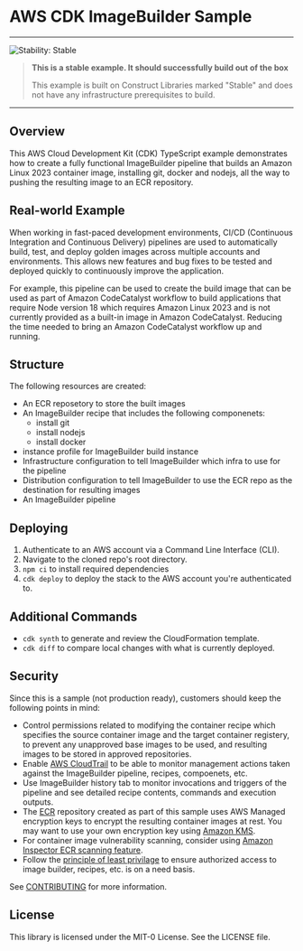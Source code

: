 # AWS CDK ImageBuilder Sample

<!--BEGIN STABILITY BANNER-->
---

![Stability: Stable](https://img.shields.io/badge/stability-Stable-success.svg?style=for-the-badge)

> **This is a stable example. It should successfully build out of the box**
>
> This example is built on Construct Libraries marked "Stable" and does not have any infrastructure prerequisites to build.
---
<!--END STABILITY BANNER-->

## Overview

This AWS Cloud Development Kit (CDK) TypeScript example demonstrates how to create a fully functional ImageBuilder pipeline that builds an Amazon Linux 2023 container image, installing git, docker and nodejs, all the way to pushing the resulting image to an ECR repository.

## Real-world Example

When working in fast-paced development environments, CI/CD (Continuous Integration and Continuous Delivery) pipelines are used to automatically build, test, and deploy golden images across multiple accounts and environments. This allows new features and bug fixes to be tested and deployed quickly to continuously improve the application.

For example, this pipeline can be used to create the build image that can be used as part of Amazon CodeCatalyst workflow to build applications that require Node version 18 which requires Amazon Linux 2023 and is not currently provided as a built-in image in Amazon CodeCatalyst. Reducing the time needed to bring an Amazon CodeCatalyst workflow up and running.

## Structure

The following resources are created:
- An ECR reposetory to store the built images
- An ImageBuilder recipe that includes the following componenets:
    - install git
    - install nodejs
    - install docker
- instance profile for ImageBuilder build instance
- Infrastructure configuration to tell ImageBuilder which infra to use for the pipeline
- Distribution configuration to tell ImageBuilder to use the ECR repo as the destination for resulting images
- An ImageBuilder pipeline

## Deploying

1. Authenticate to an AWS account via a Command Line Interface (CLI).
2. Navigate to the cloned repo's root directory.
3. `npm ci` to install required dependencies
4. `cdk deploy` to deploy the stack to the AWS account you're authenticated to.

## Additional Commands

- `cdk synth` to generate and review the CloudFormation template.
- `cdk diff` to compare local changes with what is currently deployed.
<!-- - `npm run test` to run the tests we specify in `imagebuilder.test.ts`. -->

## Security

Since this is a sample (not production ready), customers should keep the following points in mind:
- Control permissions related to modifying the container recipe which specifies the source container image and the target container registery, to prevent any unapproved base images to be used, and resulting images to be stored in approved repositories. 
- Enable [AWS CloudTrail](https://docs.aws.amazon.com/awscloudtrail/latest/userguide/cloudtrail-user-guide.html#) to be able to monitor management actions taken against the ImageBuilder pipeline, recipes, compoenets, etc.
- Use ImageBuilder history tab to monitor invocations and triggers of the pipeline and see detailed recipe contents, commands and execution outputs.
- The [ECR](https://docs.aws.amazon.com/AmazonECR/latest/userguide/what-is-ecr.html) repository created as part of this sample uses AWS Managed encryption keys to encrypt the resulting container images at rest. You may want to use your own encryption key using [Amazon KMS](https://docs.aws.amazon.com/AmazonECR/latest/userguide/encryption-at-rest.html).
- For container image vulnerability scanning, consider using [Amazon Inspector ECR scanning feature](https://docs.aws.amazon.com/inspector/latest/user/scanning-ecr.html).
- Follow the [principle of least privilage](https://docs.aws.amazon.com/IAM/latest/UserGuide/best-practices.html#grant-least-privilege) to ensure authorized access to image builder, recipes, etc. is on a need basis.

See [CONTRIBUTING](CONTRIBUTING.md#security-issue-notifications) for more information.

## License

This library is licensed under the MIT-0 License. See the LICENSE file.

